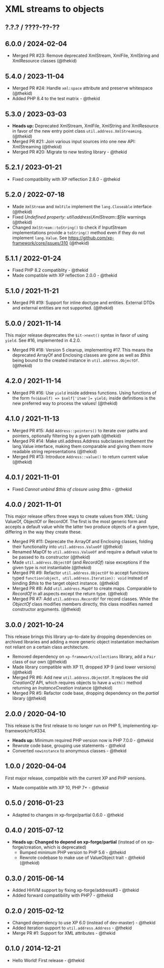 XML streams to objects
======================

## ?.?.? / ????-??-??

## 6.0.0 / 2024-02-04

* Merged PR #23: Remove deprecated XmlStream, XmlFile, XmlString and
  XmlResource classes
  (@thekid)

## 5.4.0 / 2023-11-04

* Merged PR #24: Handle `xml:space` attribute and preserve whitespace
  (@thekid)
* Added PHP 8.4 to the test matrix - @thekid

## 5.3.0 / 2023-03-03

* **Heads up:** Deprecated XmlStream, XmlFile, XmlString and XmlResource
  in favor of the new entry point class `util.address.XmlStreaming`.
  (@thekid)
* Merged PR #21: Join various input sources into one new API: XmlStreaming
  (@thekid)
* Merged PR #20: Migrate to new testing library - @thekid

## 5.2.1 / 2023-01-21

* Fixed compatibility with XP reflection 2.8.0 - @thekid

## 5.2.0 / 2022-07-18

* Made `XmlStream` and `XmlFile` implement the `lang.Closeable` interface
  (@thekid)
* Fixed *Undefined property: util\address\XmlStream::$file* warnings
  (@thekid)
* Changed `XmlStream::toString()` to check if InputStream implementations
  provide a `toString()` method even if they do not implement `lang.Value`.
  See https://github.com/xp-framework/core/issues/310
  (@thekid)

## 5.1.1 / 2022-01-24

* Fixed PHP 8.2 compatiblity - @thekid
* Made compatible with XP reflection 2.0.0 - @thekid

## 5.1.0 / 2021-11-21

* Merged PR #19: Support for inline doctype and entities. External
  DTDs and external entities are not supported.
  (@thekid)

## 5.0.0 / 2021-11-14

This major release deprecates the `$it->next()` syntax in favor of
using `yield`. See #16, implemented in 4.2.0.

* Merged PR #18: Version 5 cleanup, implementing #17. This means the
  deprecated ArrayOf and Enclosing classes are gone as well as *$this*
  being bound to the created instance in `util.address.ObjectOf`.
  (@thekid)

## 4.2.0 / 2021-11-14

* Merged PR #16: Use `yield` inside address functions. Using functions
  of the form `fn(&$self) => $self['item']= yield;` inside definitions
  is the new preferred way to process the values!
  (@thekid)

## 4.1.0 / 2021-11-13

* Merged PR #15: Add `Address::pointers()` to iterate over paths and
  pointers, optionally filtering by a given path
  (@thekid)
* Merged PR #14: Make util.address.Address subclasses implement the
  lang.Value interface, making them comparable and giving them more
  readable string representations
  (@thekid)
* Merged PR #13: Introduce `Address::value()` to return current value
  (@thekid)

## 4.0.1 / 2021-11-01

* Fixed *Cannot unbind $this of closure using $this* - @thekid

## 4.0.0 / 2021-11-01

This major release offers three ways to create values from XML: Using
ValueOf, ObjectOf or RecordOf. The first is the most generic form and
accepts a default value while the latter two produce objects of a given
type, differing in the way they create these.

* Merged PR #11: Deprecate the ArrayOf and Enclosing classes, folding
  their functionality into `util.address.ValueOf`
  (@thekid)
* Renamed MapOf to `util.address.ValueOf` and require a default value
  to be passed to its constructor
  (@thekid)
* Made `util.address.ObjectOf` (and *RecordOf*) raise exceptions if
  the given type is not instantiable
  (@thekid)
* Merged PR #9: Refactor `util.address.ObjectOf` to accept functions
  typed `function(object, util.address.Iteration): void` instead of
  binding *$this* to the target object instance.
  (@thekid)
* Merged PR #8: Add `util.address.MapOf` to create maps. Comparable
  to *RecordOf* in all aspects except the return type.
  (@thekid)
* Merged PR #7: Add `util.address.RecordOf` for record classes. While
  the *ObjectOf* class modifies members directly, this class modifies
  named constructor arguments.
  (@thekid)

## 3.0.0 / 2021-10-24

This release brings this library up-to-date by dropping dependencies
on archived libraries and adding a more generic object instantation
mechanism not reliant on a certain class architecture.

* Removed dependency on `xp-framework/collections` library, add a `Pair`
  class of our own
  (@thekid)
* Made library compatible with XP 11, dropped XP 9 (and lower versions)
  (@thekid)
* Merged PR #6: Add new `util.address.ObjectOf`. It replaces the old
  *CreationOf* API, which requires objects to have a `with()` method
  returning an *InstanceCreation* instance
  (@thekid)
* Merged PR #5: Refactor code base, dropping dependency on the *partial*
  library
  (@thekid)

## 2.0.0 / 2020-04-10

This release is the first release to no longer run on PHP 5, implementing
xp-framework/rfc#334.

* **Heads up:** Minimum required PHP version now is PHP 7.0.0 - @thekid
* Rewrote code base, grouping use statements - @thekid
* Converted `newinstance` to anonymous classes - @thekid

## 1.0.0 / 2020-04-04

First major release, compatible with the current XP and PHP versions.

* Made compatible with XP 10, PHP 7+ - @thekid

## 0.5.0 / 2016-01-23

* Adapted to changes in xp-forge/partial 0.6.0 - @thekid

## 0.4.0 / 2015-07-12

* **Heads up: Changed to depend on xp-forge/partial** (instead of on
  xp-forge/creation, which is deprecated)
  - Bumped minimum PHP version to PHP 5.6 - @thekid
  - Rewrote codebase to make use of ValueObject trait - @thekid
  (@thekid)

## 0.3.0 / 2015-06-14

* Added HHVM support by fixing xp-forge/address#3 - @thekid
* Added forward compatibility with PHP7 - @thekid

## 0.2.0 / 2015-02-12

* Changed dependency to use XP 6.0 (instead of dev-master) - @thekid
* Added iteration support to `util.address.Address` - @thekid
* Merge PR #1: Support for XML attributes - @thekid

## 0.1.0 / 2014-12-21

* Hello World! First release - @thekid